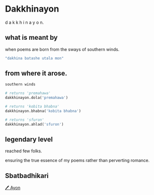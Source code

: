 # Dakkhinayon

d a k k h i n a y o n.

## what is meant by

when poems are born from the sways of southern winds.

```bash
"dakhina batashe utala mon"
```

## from where it arose.

```python
southern winds

# returns 'premahawa'
dakkhinayon.dola('premahawa')

# returns 'kobita bhabna'
dakkhinayon.bhabna('kobita bhabna')

# returns 'sfuron'
dakkhinayon.ahlad('sfuron')
```

## legendary level

reached few folks.

ensuring the true essence of my poems rather than perverting romance.

## Sbatbadhikari

[🖊️ Ayon](https://github.com/gitayon)
